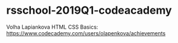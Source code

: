 # rsschool-2019Q1-codeacademy
Volha Lapiankova
HTML CSS Basics: https://www.codecademy.com/users/olapenkova/achievements
